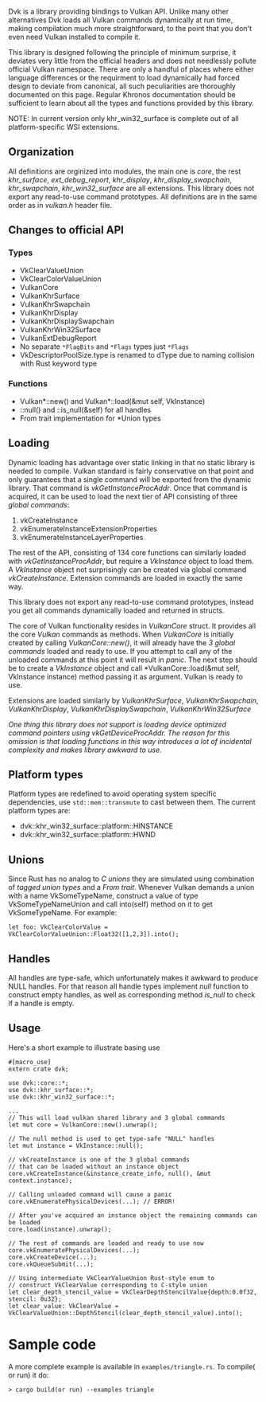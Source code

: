 Dvk is a library providing bindings to Vulkan API. Unlike many other alternatives Dvk loads all Vulkan commands dynamically at run time, making compilation much more straightforward, to the point that you don't even need Vulkan installed to compile it. 

This library is designed following the principle of minimum surprise, it deviates very little from the official headers and does not needlessly pollute official Vulkan namespace.  There are only a handful of places where either language differences or the requirment to load dynamically had forced design to deviate from canonical, all such peculiarities are thoroughly documented on this page. Regular Khronos documentation should be sufficient to learn about all the types and functions provided by this library. 

NOTE: In current version only khr_win32_surface is complete out of all platform-specific WSI extensions.

## Organization
All definitions are orginized into modules, the main one is *core*, the rest *khr_surface*, *ext_debug_report*, *khr_display*, *khr_display_swapchain*, *khr_swapchain*, *khr_win32_surface* are all extensions. This library does not export any read-to-use command prototypes. All definitions are in the same order as in *vulkan.h* header file.

## Changes to official API

### Types
* VkClearValueUnion
* VkClearColorValueUnion 
* VulkanCore
* VulkanKhrSurface
* VulkanKhrSwapchain
* VulkanKhrDisplay
* VulkanKhrDisplaySwapchain
* VulkanKhrWin32Surface
* VulkanExtDebugReport
* No separate ```*FlagBits``` and ```*Flags``` types just ```*Flags```
* VkDescriptorPoolSize.type is renamed to dType due to naming collision with Rust keyword type

### Functions
* Vulkan*::new() and Vulkan*::load(&mut self, VkInstance)
* ::null() and ::is_null(&self) for all handles
* From trait implementation for *Union types

## Loading

Dynamic loading has advantage over static linking in that no static library is needed to compile. Vulkan standard is fairly conservative on that point and only guarantees that a single command will be exported from the dynamic library. That command is *vkGetInstanceProcAddr*. Once that command is acquired, it can be used to load the next tier of API consisting of three *global commands*: 

1. vkCreateInstance
2. vkEnumerateInstanceExtensionProperties
3. vkEnumerateInstanceLayerProperties

The rest of the API, consisting of 134 core functions can similarly loaded with *vkGetInstanceProcAddr*, but require a *VkInstance* object to load them. A *VkInstance* object not surprisingly can be created via global command *vkCreateInstance*. Extension commands are loaded in exactly the same way.

This library does not export any read-to-use command prototypes, instead you get all commands dynamically loaded and returned in structs. 

The core of Vulkan functionality resides in *VulkanCore* struct. It provides all the core *Vulkan* commands as methods. When *VulkanCore* is initially created by calling *VulkanCore::new()*, it will already have the *3 global commands* loaded and ready to use. If you attempt to call any of the unloaded commands at this point it will result in *panic*. The next step should be to create a *VkInstance* object and call *VulkanCore::load(&mut self, VkInstance instance) method passing it as argument. Vulkan is ready to use.

Extensions are loaded similarly by *VulkanKhrSurface*, *VulkanKhrSwapchain*, *VulkanKhrDisplay*, *VulkanKhrDisplaySwapchain*, *VulkanKhrWin32Surface*

*One thing this library does not support is loading device optimized command pointers using vkGetDeviceProcAddr. The reason for this omission is that loading functions in this way introduces a lot of incidental complexity and makes library awkward to use.*

## Platform types

Platform types are redefined to avoid operating system specific dependencies, use ```std::mem::transmute``` to cast between them. The current platform types are:

* dvk::khr_win32_surface::platform::HINSTANCE
* dvk::khr_win32_surface::platform::HWND

## Unions
Since Rust has no analog to *C unions* they are simulated using combination of *tagged union types* and a *From trait*. Whenever Vulkan demands a union with a name VkSomeTypeName, construct a value of type VkSomeTypeNameUnion and call into(self) method on it to get VkSomeTypeName. For example:

	let foo: VkClearColorValue = VkClearColorValueUnion::Float32([1,2,3]).into();

## Handles
All handles are type-safe, which unfortunately makes it awkward to produce NULL handles. For that reason all handle types implement *null* function to construct empty handles, as well as corresponding method *is_null* to check if a handle is empty.

## Usage
Here's a short example to illustrate basing use

	#[macro_use]
	extern crate dvk;
	
	use dvk::core::*;
	use dvk::khr_surface::*;
	use dvk::khr_win32_surface::*;
	
	...
	// This will load vulkan shared library and 3 global commands
	let mut core = VulkanCore::new().unwrap(); 
	
	// The null method is used to get type-safe "NULL" handles
	let mut instance = VkInstance::null();
	
	// vkCreateInstance is one of the 3 global commands
	// that can be loaded without an instance object
	core.vkCreateInstance(&instance_create_info, null(), &mut context.instance);
	
	// Calling unloaded command will cause a panic
	core.vkEnumeratePhysicalDevices(...); // ERROR!
	
	// After you've acquired an instance object the remaining commands can be loaded
	core.load(instance).unwrap(); 
	
	// The rest of commands are loaded and ready to use now
	core.vkEnumeratePhysicalDevices(...); 
	core.vkCreateDevice(...); 
	core.vkQueueSubmit(...);
	
	// Using intermediate VkClearValueUnion Rust-style enum to 
	// construct VkClearValue corresponding to C-style union
	let clear_depth_stencil_value = VkClearDepthStencilValue{depth:0.0f32, stencil: 0u32};
	let clear_value: VkClearValue = VkClearValueUnion::DepthStencil(clear_depth_stencil_value).into();

# Sample code
A more complete example is available in ```examples/triangle.rs```. To compile( or run) it do:
```
> cargo build(or run) --examples triangle
```

